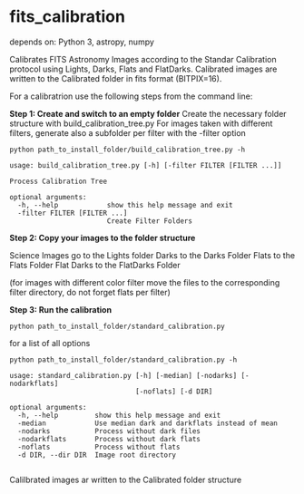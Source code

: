 # fits_calibration

depends on: Python 3, astropy, numpy

Calibrates  FITS Astronomy Images according to the Standar Calibration protocol using Lights, Darks, Flats and FlatDarks.
Calibrated images are written to the Calibrated folder in fits format (BITPIX=16).

For a calibratrion use the following steps from the command line:

**Step 1: Create and switch to an empty folder**
Create the necessary folder structure with build_calibration_tree.py
For images taken with different filters, generate also a subfolder per filter with the -filter option
```
python path_to_install_folder/build_calibration_tree.py -h

usage: build_calibration_tree.py [-h] [-filter FILTER [FILTER ...]]

Process Calibration Tree

optional arguments:
  -h, --help            show this help message and exit
  -filter FILTER [FILTER ...]
                        Create Filter Folders
```                        
**Step 2: Copy your images to the folder structure**

Science Images go to the Lights folder
Darks to the Darks Folder
Flats to the Flats Folder
Flat Darks to the FlatDarks Folder

(for images with different color filter move the files to the corresponding filter directory, do not forget flats per filter)

**Step 3: Run the calibration**
```
python path_to_install_folder/standard_calibration.py
```
for a list of all options
```
python path_to_install_folder/standard_calibration.py -h

usage: standard_calibration.py [-h] [-median] [-nodarks] [-nodarkflats]
                               [-noflats] [-d DIR]

optional arguments:
  -h, --help         show this help message and exit
  -median            Use median dark and darkflats instead of mean
  -nodarks           Process without dark files
  -nodarkflats       Process without dark flats
  -noflats           Process without flats
  -d DIR, --dir DIR  Image root directory
  
  ```

Calilbrated images ar written to the Calibrated folder structure
